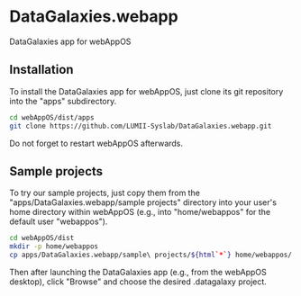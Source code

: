# DataGalaxies.webapp
DataGalaxies app for webAppOS

## Installation

To install the DataGalaxies app for webAppOS, just clone its git repository into the "apps" subdirectory.

```bash
cd webAppOS/dist/apps
git clone https://github.com/LUMII-Syslab/DataGalaxies.webapp.git
```

Do not forget to restart webAppOS afterwards.

## Sample projects

To try our sample projects, just copy them from the "apps/DataGalaxies.webapp/sample projects" directory
into your user's home directory within webAppOS (e.g., into "home/webappos" for the
default user "webappos").

```bash
cd webAppOS/dist
mkdir -p home/webappos
cp apps/DataGalaxies.webapp/sample\ projects/${html`*`} home/webappos/
```

Then after launching the DataGalaxies app (e.g., from the webAppOS desktop),
click "Browse" and choose the desired .datagalaxy project.
